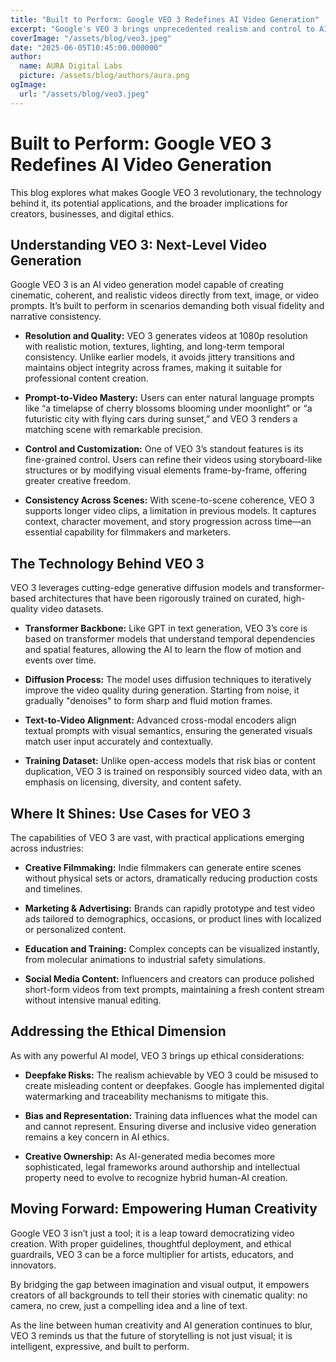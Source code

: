 ```yaml
---
title: "Built to Perform: Google VEO 3 Redefines AI Video Generation"
excerpt: "Google's VEO 3 brings unprecedented realism and control to AI-generated videos, pushing the boundaries of generative media technology and setting a new benchmark in cinematic AI storytelling."
coverImage: "/assets/blog/veo3.jpeg"
date: "2025-06-05T10:45:00.000000"
author:
  name: AURA Digital Labs
  picture: /assets/blog/authors/aura.png
ogImage:
  url: "/assets/blog/veo3.jpeg"
---
```


# Built to Perform: Google VEO 3 Redefines AI Video Generation


This blog explores what makes Google VEO 3 revolutionary, the technology behind it, its potential applications, and the broader implications for creators, businesses, and digital ethics.

## Understanding VEO 3: Next-Level Video Generation

Google VEO 3 is an AI video generation model capable of creating cinematic, coherent, and realistic videos directly from text, image, or video prompts. It’s built to perform in scenarios demanding both visual fidelity and narrative consistency.

* **Resolution and Quality:** VEO 3 generates videos at 1080p resolution with realistic motion, textures, lighting, and long-term temporal consistency. Unlike earlier models, it avoids jittery transitions and maintains object integrity across frames, making it suitable for professional content creation.

* **Prompt-to-Video Mastery:** Users can enter natural language prompts like “a timelapse of cherry blossoms blooming under moonlight” or “a futuristic city with flying cars during sunset,” and VEO 3 renders a matching scene with remarkable precision.

* **Control and Customization:** One of VEO 3’s standout features is its fine-grained control. Users can refine their videos using storyboard-like structures or by modifying visual elements frame-by-frame, offering greater creative freedom.

* **Consistency Across Scenes:** With scene-to-scene coherence, VEO 3 supports longer video clips, a limitation in previous models. It captures context, character movement, and story progression across time—an essential capability for filmmakers and marketers.

## The Technology Behind VEO 3

VEO 3 leverages cutting-edge generative diffusion models and transformer-based architectures that have been rigorously trained on curated, high-quality video datasets.

* **Transformer Backbone:** Like GPT in text generation, VEO 3’s core is based on transformer models that understand temporal dependencies and spatial features, allowing the AI to learn the flow of motion and events over time.

* **Diffusion Process:** The model uses diffusion techniques to iteratively improve the video quality during generation. Starting from noise, it gradually "denoises" to form sharp and fluid motion frames.

* **Text-to-Video Alignment:** Advanced cross-modal encoders align textual prompts with visual semantics, ensuring the generated visuals match user input accurately and contextually.

* **Training Dataset:** Unlike open-access models that risk bias or content duplication, VEO 3 is trained on responsibly sourced video data, with an emphasis on licensing, diversity, and content safety.

## Where It Shines: Use Cases for VEO 3

The capabilities of VEO 3 are vast, with practical applications emerging across industries:

* **Creative Filmmaking:** Indie filmmakers can generate entire scenes without physical sets or actors, dramatically reducing production costs and timelines.

* **Marketing & Advertising:** Brands can rapidly prototype and test video ads tailored to demographics, occasions, or product lines with localized or personalized content.

* **Education and Training:** Complex concepts can be visualized instantly, from molecular animations to industrial safety simulations.

* **Social Media Content:** Influencers and creators can produce polished short-form videos from text prompts, maintaining a fresh content stream without intensive manual editing.

## Addressing the Ethical Dimension

As with any powerful AI model, VEO 3 brings up ethical considerations:

* **Deepfake Risks:** The realism achievable by VEO 3 could be misused to create misleading content or deepfakes. Google has implemented digital watermarking and traceability mechanisms to mitigate this.

* **Bias and Representation:** Training data influences what the model can and cannot represent. Ensuring diverse and inclusive video generation remains a key concern in AI ethics.

* **Creative Ownership:** As AI-generated media becomes more sophisticated, legal frameworks around authorship and intellectual property need to evolve to recognize hybrid human-AI creation.

## Moving Forward: Empowering Human Creativity

Google VEO 3 isn’t just a tool; it is a leap toward democratizing video creation. With proper guidelines, thoughtful deployment, and ethical guardrails, VEO 3 can be a force multiplier for artists, educators, and innovators. 

By bridging the gap between imagination and visual output, it empowers creators of all backgrounds to tell their stories with cinematic quality: no camera, no crew, just a compelling idea and a line of text.

As the line between human creativity and AI generation continues to blur, VEO 3 reminds us that the future of storytelling is not just visual; it is intelligent, expressive, and built to perform.